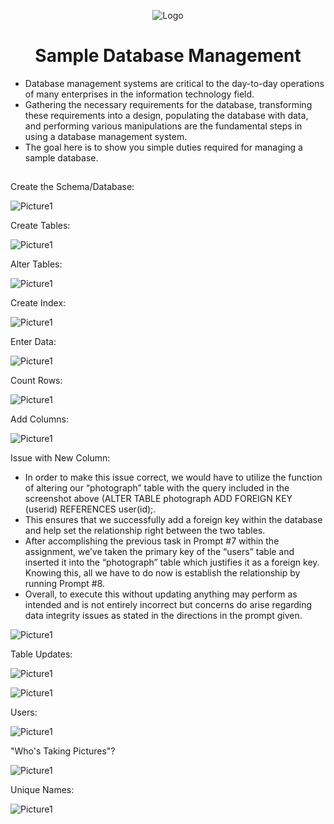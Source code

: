 <p align="center">
<img src="https://i.imgur.com/Kme1UTO.png" alt="Logo"/>
</p>

<h1 align="center">Sample Database Management</h1>

- Database management systems are critical to the day-to-day operations of many enterprises in the information technology field.
- Gathering the necessary requirements for the database, transforming these requirements into a design, populating the database with data, and performing various manipulations are the fundamental steps in using a database management system.
- The goal here is to show you simple duties required for managing a sample database.

<h2></h2>

Create the Schema/Database:

![Picture1](https://github.com/Emq17/Sample-Database-Management/assets/147126755/fd662df4-facb-4080-b650-6182650e2d29)

Create Tables:

![Picture1](https://github.com/Emq17/Sample-Database-Management/assets/147126755/fd204e45-78aa-4cd9-81e6-0e4a70996e2f)

Alter Tables:

![Picture1](https://github.com/Emq17/Sample-Database-Management/assets/147126755/965d1e39-1ad1-485f-9609-86576430505f)

Create Index:

![Picture1](https://github.com/Emq17/Sample-Database-Management/assets/147126755/5f9cc4be-8bb6-4607-b4ed-9e03d6207b78)

Enter Data:

![Picture1](https://github.com/Emq17/Sample-Database-Management/assets/147126755/23b80ddc-35bd-4c58-acac-8fecc4b6a3d1)

Count Rows:

![Picture1](https://github.com/Emq17/Sample-Database-Management/assets/147126755/6f6cef13-e37c-4942-8de0-bfde10c3e3e7)

Add Columns:

![Picture1](https://github.com/Emq17/Sample-Database-Management/assets/147126755/39faa14f-1afd-44f9-b34b-8539dd3fb162)

Issue with New Column:

- In order to make this issue correct, we would have to utilize the function of altering our “photograph” table with the query included in the screenshot above (ALTER TABLE photograph ADD FOREIGN KEY (userid) REFERENCES user(id);. 
- This ensures that we successfully add a foreign key within the database and help set the relationship right between the two tables.
- After accomplishing the previous task in Prompt #7 within the assignment, we’ve taken the primary key of the “users” table and inserted it into the “photograph” table which justifies it as a foreign key. Knowing this, all we have to do now is establish the relationship by running Prompt #8.
- Overall, to execute this without updating anything may perform as intended and is not entirely incorrect but concerns do arise regarding data integrity issues as stated in the directions in the prompt given.

![Picture1](https://github.com/Emq17/Sample-Database-Management/assets/147126755/fa85b34e-b021-46bc-bbd4-5849e406aa6f)

Table Updates:

![Picture1](https://github.com/Emq17/Sample-Database-Management/assets/147126755/2b58fc1e-eb05-47cc-a23c-396965f0ef1c)

![Picture1](https://github.com/Emq17/Sample-Database-Management/assets/147126755/676c2597-68ac-44d5-8b73-0b060146795c)

Users:

![Picture1](https://github.com/Emq17/Sample-Database-Management/assets/147126755/f4e5a2d6-1bfd-4272-b24f-1ba652ecdbc6)

"Who's Taking Pictures"?

![Picture1](https://github.com/Emq17/Sample-Database-Management/assets/147126755/960fc5b5-f130-4326-acc2-8afb279fd5ba)

Unique Names:

![Picture1](https://github.com/Emq17/Sample-Database-Management/assets/147126755/efce4e8a-e73a-4972-b18b-84ea3bd8b320)

